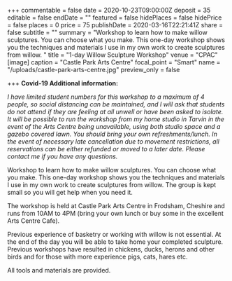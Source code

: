 +++
commentable = false
date = 2020-10-23T09:00:00Z
deposit = 35
editable = false
endDate = ""
featured = false
hidePlaces = false
hidePrice = false
places = 0
price = 75
publishDate = 2020-03-16T22:21:41Z
share = false
subtitle = ""
summary = "Workshop to learn how to make willow sculptures. You can choose what you make. This one-day workshop shows you the techniques and materials I use in my own work to create sculptures from willow. "
title = "1-day Willow Sculpture Workshop"
venue = "CPAC"
[image]
caption = "Castle Park Arts Centre"
focal_point = "Smart"
name = "/uploads/castle-park-arts-centre.jpg"
preview_only = false

+++
**Covid-19 Additional information:**

_I have limited student numbers for this workshop to a maximum of 4 people, so social distancing can be maintained, and I will ask that students do not attend if they are feeling at all unwell or have been asked to isolate. It will be possible to run the workshop from my home studio in Tarvin in the event of the Arts Centre being unavailable, using both studio space and a gazebo covered lawn. You should bring your own refreshments/lunch. In the event of necessary late cancellation due to movement restrictions, all reservations can be either refunded or moved to a later date. Please contact me if you have any questions._

Workshop to learn how to make willow sculptures. You can choose what you make. This one-day workshop shows you the techniques and materials I use in my own work to create sculptures from willow. The group is kept small so you will get help when you need it.

The workshop is held at Castle Park Arts Centre in Frodsham, Cheshire and runs from 10AM to 4PM (bring your own lunch or buy some in the excellent Arts Centre Cafe).

Previous experience of basketry or working with willow is not essential. At the end of the day you will be able to take home your completed sculpture. Previous workshops have resulted in chickens, ducks, herons and other birds and for those with more experience pigs, cats, hares etc.

All tools and materials are provided.